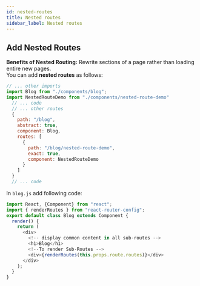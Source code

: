 ```yaml
---
id: nested-routes
title: Nested routes
sidebar_label: Nested routes
---
```


## Add Nested Routes
**Benefits of Nested Routing:** Rewrite sections of a page rather than loading entire new pages.  
You can add **nested routes** as follows:

```javascript
// ... other imports
import Blog from "./components/blog";
import NestedRouteDemo from "./components/nested-route-demo"
  // ... code
  // ... other routes
  {
    path: "/blog",
    abstract: true,
    component: Blog,
    routes: [
      {
        path: "/blog/nested-route-demo",
        exact: true,
        component: NestedRouteDemo
      }
    ]
  }
  // ... code
```

In `blog.js` add following code:
```javascript
import React, {Component} from "react";
import { renderRoutes } from "react-router-config";
export default class Blog extends Component {
  render() {
    return (
      <div>
        <!-- display common content in all sub-routes -->
        <h1>Blog</h1>
        <!--To render Sub-Routes -->
        <div>{renderRoutes(this.props.route.routes)}</div>
      </div>
    );
  }
}
```



<script async src="//pagead2.googlesyndication.com/pagead/js/adsbygoogle.js"></script>
<ins class="adsbygoogle"
     style="display:block"
     data-ad-client="ca-pub-7586505628408924"
     data-ad-slot="5652642939"
     data-ad-format="auto"></ins>
<script>
(adsbygoogle = window.adsbygoogle || []).push({});
</script>
